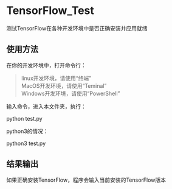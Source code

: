 # TensorFlow_Test
 
 测试TensorFlow在各种开发环境中是否正确安装并应用就绪

 ## 使用方法
在你的开发环境中，打开命令行：

> linux开发环境，请使用“终端”\
> MacOS开发环境，请使用“Teminal”\
> Windows开发环境，请使用“PowerShell”

输入命令，进入本文件夹，执行：

python test.py

python3的情况：

python3 test.py

## 结果输出

如果正确安装TensorFlow，程序会输入当前安装的TensorFlow版本
